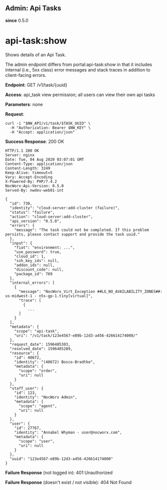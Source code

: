 Admin: Api Tasks
----------------

**since** 0.5.0

api-task:show
=============

Shows details of an Api Task.

The admin endpoint differs from portal:api-task:show in that it includes internal (i.e., 5xx class) error messages and stack traces in addition to client-facing errors.

**Endpoint**:  GET /v1/task/{uuid}

**Access**: api_task view permission; all users can view their own api tasks

**Parameters**: none

**Request**:
```
curl -i "$NW_API/v1/task/$TASK_UUID" \
  -H "Authorization: Bearer $NW_KEY" \
  -H "Accept: application/json"
```

**Success Response**: 200 OK
```
HTTP/1.1 200 OK
Server: nginx
Date: Tue, 04 Aug 2020 03:07:01 GMT
Content-Type: application/json
Content-Length: 3249
Keep-Alive: timeout=5
Vary: Accept-Encoding
X-Powered-By: PHP/7.4.2
NocWorx-Api-Version: 0.5.0
Served-By: nwdev-web01-int

{
  "id": 730,
  "identity": "cloud-server:add-cluster (failure)",
  "status": "failure",
  "action": "cloud-server:add-cluster",
  "api_version": "0.5.0",
  "errors": {
    "message": "The task could not be completed. If this problem persists, please contact support and provide the task uuid."
  },
  "input": {
    "fiat": "environment: ...",
    "use_password": true,
    "cloud_id": 1,
    "ssh_key_ids": null,
    "addon_ids": null,
    "discount_code": null,
    "package_id": 769
  },
  "internal_errors": [
    {
      "message": "NocWorx_Virt_Exception ##LG_NO_AVAILABILITY_ZONES##: us-midwest-1 - n5s-gp-1.tiny[virtual]",
      "trace": [
        {
          ...
      ]
    }
  ],
  "metadata": {
    "scope": "api-task",
    "uri": "/v1/task/123e4567-e89b-12d3-a456-426614174000/"
  },
  "request_date": 1596485303,
  "resolved_date": 1596485289,
  "resource": {
    "id": 40672,
    "identity": "(40672) Bosco-Bradtke",
    "metadata": {
      "scope": "order",
      "uri": null
    }
  },
  "staff_user": {
    "id": 123,
    "identity": "NocWorx Admin",
    "metadata": {
      "scope": "agent",
      "uri": null
    }
  },
  "user": {
    "id": 27767,
    "identity": "Annabel Whyman - user@nocworx.com",
    "metadata": {
      "scope": "user",
      "uri": null
    }
  },
  "uuid": "123e4567-e89b-12d3-a456-426614174000"
}
```

**Failure Response** (not logged in): 401 Unauthorized

**Failure Response** (doesn't exist / not visible): 404 Not Found
